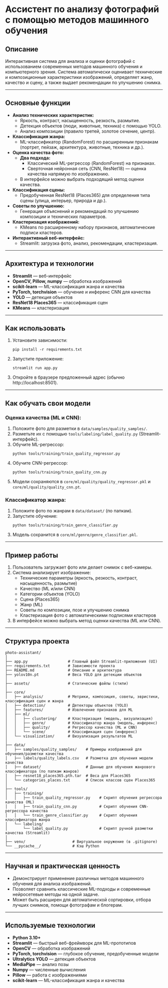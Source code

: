 # Ассистент по анализу фотографий с помощью методов машинного обучения

## Описание

Интерактивная система для анализа и оценки фотографий с использованием современных методов машинного обучения и компьютерного зрения. Система автоматически оценивает технические и композиционные характеристики изображений, определяет жанр, качество и сцену, а также выдает рекомендации по улучшению снимка.

---

## Основные функции

- **Анализ технических характеристик:**
  - Яркость, контраст, насыщенность, резкость, размытие.
  - Детекция объектов (люди, животные, техника) с помощью YOLO.
  - Анализ композиции (правило третей, золотое сечение, центр).
- **Классификация жанра:**
  - ML-классификатор (RandomForest) по расширенным признакам (портрет, пейзаж, архитектура, животные, техника и др.).
- **Оценка качества фото:**
  - **Два подхода:**
    - Классический ML-регрессор (RandomForest) на признаках.
    - Сверточная нейронная сеть (CNN, ResNet18) — оценка качества напрямую по изображению.
  - В интерфейсе можно выбрать подходящий метод оценки качества.
- **Классификация сцены:**
  - Предобученная ResNet18 (Places365) для определения типа сцены (улица, интерьер, природа и др.).
- **Советы по улучшению:**
  - Генерация объяснений и рекомендаций по улучшению композиции и технических параметров.
- **Кластеризация изображений:**
  - KMeans по расширенному набору признаков, автоматические подписи кластеров.
- **Интерактивный веб-интерфейс:**
  - Streamlit: загрузка фото, анализ, рекомендации, кластеризация.

---

## Архитектура и технологии

- **Streamlit** — веб-интерфейс
- **OpenCV, Pillow, numpy** — обработка изображений
- **scikit-learn** — ML-классификация жанра и качества
- **PyTorch, torchvision** — обучение и инференс CNN для качества
- **YOLO** — детекция объектов
- **ResNet18 Places365** — классификация сцен
- **KMeans** — кластеризация

---

## Как использовать

1. Установите зависимости:
   ```
   pip install -r requirements.txt
   ```
2. Запустите приложение:
   ```
   streamlit run app.py
   ```
3. Откройте в браузере предложенный адрес (обычно http://localhost:8501).

---

## Как обучать свои модели

### Оценка качества (ML и CNN):
1. Положите фото для разметки в `data/samples/quality_samples/`.
2. Разметьте их с помощью `tools/labeling/label_quality.py` (Streamlit-интерфейс).
3. Обучите ML-регрессор:
   ```
   python tools/training/train_quality_regressor.py
   ```
4. Обучите CNN-регрессор:
   ```
   python tools/training/train_quality_cnn.py
   ```
5. Модели сохраняются в `core/ml/quality/quality_regressor.pkl` и `core/ml/quality/quality_cnn.pt`.

### Классификатор жанра:
1. Положите фото по жанрам в `data/dataset/` (по папкам).
2. Запустите обучение:
   ```
   python tools/training/train_genre_classifier.py
   ```
3. Модель сохранится в `core/ml/genre/genre_classifier.pkl`.

---

## Пример работы

1. Пользователь загружает фото или делает снимок с веб-камеры.
2. Система анализирует изображение:
   - Технические параметры (яркость, резкость, контраст, насыщенность, размытие)
   - Качество (ML и/или CNN)
   - Категории объектов (YOLO)
   - Сцена (Places365)
   - Жанр (ML)
   - Советы по композиции, позе и улучшению снимка
   - Кластеризация фото с автоматическими подписями кластеров
3. В интерфейсе можно выбрать метод оценки качества (ML или CNN).

---

## Структура проекта

```
photo-assistant/
│
├── app.py                  # Главный файл Streamlit-приложения (UI)
├── requirements.txt        # Зависимости проекта
├── README.md               # Описание и архитектура
├── yolov10n.pt             # Веса YOLO для детекции объектов
│
├── assets/                 # Статические файлы (стили)
│
├── core/
│   ├── analysis/           # Метрики, композиция, советы, эвристики, классификация сцен и жанра
│   ├── detection/          # Детекторы объектов (YOLO)
│   ├── features/           # Извлечение признаков для ML
│   ├── ml/
│   │   ├── clustering/     # Кластеризация (модель, визуализация)
│   │   ├── genre/          # Классификатор жанра (модель, инференс)
│   │   ├── quality/        # Регрессор качества (ML и CNN)
│   │   └── scene/          # Классификация сцен (инференс)
│   └── visualization/      # Визуализация результатов ML
│
├── data/
│   ├── samples/quality_samples/    # Примеры изображений для обучения/разметки качества
│   ├── labels/quality_labels.csv   # Разметка для обучения модели качества
│   ├── dataset/                    # Данные для обучения жанрового классификатора (по папкам жанров)
│   ├── resnet18_places365.pth.tar  # Веса для Places365
│   └── categories_places.txt       # Список классов сцен Places365
│
├── tools/
│   ├── training/
│   │   ├── train_quality_regressor.py    # Скрипт обучения регрессора качества (ML)
│   │   ├── train_quality_cnn.py          # Скрипт обучения CNN-регрессора качества
│   │   └── train_genre_classifier.py     # Скрипт обучения классификатора жанра
│   └── labeling/
│       └── label_quality.py              # Скрипт ручной разметки качества (Streamlit)
│
├── venv/                     # Виртуальное окружение (в .gitignore)
└── __pycache__/              # Кэш Python
```

---

## Научная и практическая ценность

- Демонстрирует применение различных методов машинного обучения для анализа изображений.
- Позволяет сравнить классические ML-подходы и современные нейросетевые методы на одной задаче.
- Может быть расширен для автоматической сортировки, отбора лучших снимков, помощи фотографам и блогерам.

---

## Используемые технологии

- **Python 3.10+**
- **Streamlit** — быстрый веб-фреймворк для ML-прототипов
- **OpenCV** — обработка изображений
- **PyTorch, torchvision** — глубокое обучение, предобученные модели
- **Ultralytics YOLO** — детекция объектов
- **MediaPipe** — анализ позы
- **Numpy** — численные вычисления
- **Pillow** — работа с изображениями
- **scikit-learn** — ML-классификация жанра и качества

